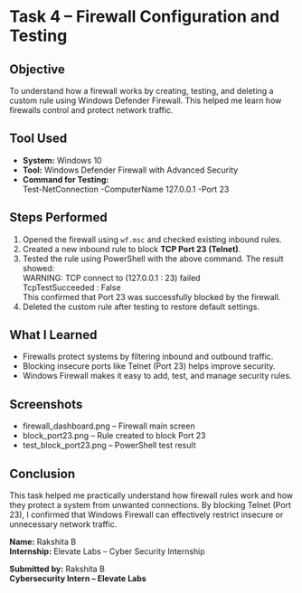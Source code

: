 # Task 4 – Firewall Configuration and Testing  

## Objective  
To understand how a firewall works by creating, testing, and deleting a custom rule using Windows Defender Firewall. This helped me learn how firewalls control and protect network traffic.

## Tool Used  
- **System:** Windows 10  
- **Tool:** Windows Defender Firewall with Advanced Security  
- **Command for Testing:**  
  Test-NetConnection -ComputerName 127.0.0.1 -Port 23  

## Steps Performed  
1. Opened the firewall using `wf.msc` and checked existing inbound rules.  
2. Created a new inbound rule to block **TCP Port 23 (Telnet)**.  
3. Tested the rule using PowerShell with the above command. The result showed:  
   WARNING: TCP connect to (127.0.0.1 : 23) failed  
   TcpTestSucceeded : False  
   This confirmed that Port 23 was successfully blocked by the firewall.  
4. Deleted the custom rule after testing to restore default settings.

## What I Learned  
- Firewalls protect systems by filtering inbound and outbound traffic.  
- Blocking insecure ports like Telnet (Port 23) helps improve security.  
- Windows Firewall makes it easy to add, test, and manage security rules.

## Screenshots  
- firewall_dashboard.png – Firewall main screen  
- block_port23.png – Rule created to block Port 23  
- test_block_port23.png – PowerShell test result  

## Conclusion  
This task helped me practically understand how firewall rules work and how they protect a system from unwanted connections. By blocking Telnet (Port 23), I confirmed that Windows Firewall can effectively restrict insecure or unnecessary network traffic.

**Name:** Rakshita B  
**Internship:** Elevate Labs – Cyber Security Internship  

**Submitted by:** Rakshita B  
**Cybersecurity Intern – Elevate Labs**
